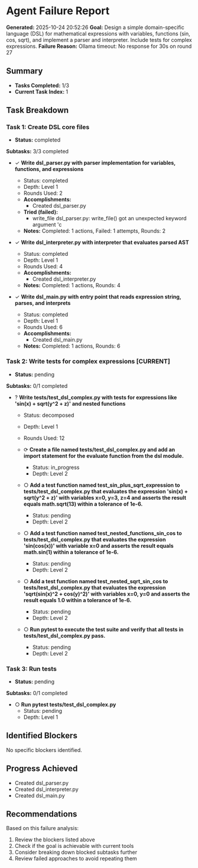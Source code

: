 # Agent Failure Report

**Generated:** 2025-10-24 20:52:26
**Goal:** Design a simple domain-specific language (DSL) for mathematical expressions with variables, functions (sin, cos, sqrt), and implement a parser and interpreter. Include tests for complex expressions.
**Failure Reason:** Ollama timeout: No response for 30s on round 27

## Summary

- **Tasks Completed:** 1/3
- **Current Task Index:** 1

## Task Breakdown

### Task 1: Create DSL core files 

- **Status:** completed

**Subtasks:** 3/3 completed

- ✓ **Write dsl_parser.py with parser implementation for variables, functions, and expressions**
  - Status: completed
  - Depth: Level 1
  - Rounds Used: 2
  - **Accomplishments:**
    - Created dsl_parser.py
  - **Tried (failed):**
    - write_file dsl_parser.py: write_file() got an unexpected keyword argument 'c
  - **Notes:** Completed: 1 actions, Failed: 1 attempts, Rounds: 2

- ✓ **Write dsl_interpreter.py with interpreter that evaluates parsed AST**
  - Status: completed
  - Depth: Level 1
  - Rounds Used: 4
  - **Accomplishments:**
    - Created dsl_interpreter.py
  - **Notes:** Completed: 1 actions, Rounds: 4

- ✓ **Write dsl_main.py with entry point that reads expression string, parses, and interprets**
  - Status: completed
  - Depth: Level 1
  - Rounds Used: 6
  - **Accomplishments:**
    - Created dsl_main.py
  - **Notes:** Completed: 1 actions, Rounds: 6


### Task 2: Write tests for complex expressions **[CURRENT]**

- **Status:** pending

**Subtasks:** 0/1 completed

- ? **Write tests/test_dsl_complex.py with tests for expressions like 'sin(x) + sqrt(y^2 + z)' and nested functions**
  - Status: decomposed
  - Depth: Level 1
  - Rounds Used: 12

  - ⟳ **Create a file named tests/test_dsl_complex.py and add an import statement for the evaluate function from the dsl module.**
    - Status: in_progress
    - Depth: Level 2

  - ○ **Add a test function named test_sin_plus_sqrt_expression to tests/test_dsl_complex.py that evaluates the expression 'sin(x) + sqrt(y^2 + z)' with variables x=0, y=3, z=4 and asserts the result equals math.sqrt(13) within a tolerance of 1e-6.**
    - Status: pending
    - Depth: Level 2

  - ○ **Add a test function named test_nested_functions_sin_cos to tests/test_dsl_complex.py that evaluates the expression 'sin(cos(x))' with variable x=0 and asserts the result equals math.sin(1) within a tolerance of 1e-6.**
    - Status: pending
    - Depth: Level 2

  - ○ **Add a test function named test_nested_sqrt_sin_cos to tests/test_dsl_complex.py that evaluates the expression 'sqrt(sin(x)^2 + cos(y)^2)' with variables x=0, y=0 and asserts the result equals 1.0 within a tolerance of 1e-6.**
    - Status: pending
    - Depth: Level 2

  - ○ **Run pytest to execute the test suite and verify that all tests in tests/test_dsl_complex.py pass.**
    - Status: pending
    - Depth: Level 2


### Task 3: Run tests 

- **Status:** pending

**Subtasks:** 0/1 completed

- ○ **Run pytest tests/test_dsl_complex.py**
  - Status: pending
  - Depth: Level 1


## Identified Blockers

No specific blockers identified.

## Progress Achieved

- Created dsl_parser.py
- Created dsl_interpreter.py
- Created dsl_main.py

## Recommendations

Based on this failure analysis:
1. Review the blockers listed above
2. Check if the goal is achievable with current tools
3. Consider breaking down blocked subtasks further
4. Review failed approaches to avoid repeating them
